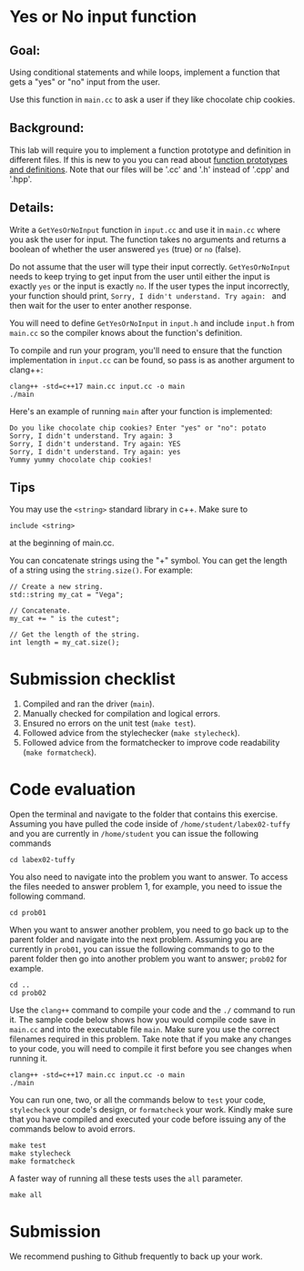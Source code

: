 # Yes or No input function

## Goal:

Using conditional statements and while loops, implement a function that gets a "yes" or "no" input from the user.

Use this function in ``main.cc`` to ask a user if they like chocolate chip cookies.

## Background:

This lab will require you to implement a function prototype and definition in different files. If this is new to you you can read about [function prototypes and definitions](https://github.com/ILXL-guides/function-file-organization). Note that our files will be '.cc' and '.h' instead of '.cpp' and '.hpp'.
## Details:

Write a ``GetYesOrNoInput`` function in ``input.cc`` and use it in ``main.cc`` where you ask the user for input. The function takes no arguments and returns a boolean of whether the user answered ``yes`` (true) or ``no`` (false).

Do not assume that the user will type their input correctly. ``GetYesOrNoInput`` needs to keep trying to get input from the user until either the input is exactly ``yes`` or the input is exactly ``no``. If the user types the input incorrectly, your function should print, ``Sorry, I didn't understand. Try again: `` and then wait for the user to enter another response.

You will need to define ``GetYesOrNoInput`` in ``input.h`` and include ``input.h`` from ``main.cc`` so the compiler knows about the function's definition.

To compile and run your program, you'll need to ensure that the function implementation in ``input.cc`` can be found, so pass is as another argument to clang++:

```
clang++ -std=c++17 main.cc input.cc -o main
./main
```

Here's an example of running ``main`` after your function is implemented:

```
Do you like chocolate chip cookies? Enter "yes" or "no": potato
Sorry, I didn't understand. Try again: 3
Sorry, I didn't understand. Try again: YES
Sorry, I didn't understand. Try again: yes
Yummy yummy chocolate chip cookies!
```

## Tips

You may use the ``<string>`` standard library in c++. Make sure to

``include <string>``

at the beginning of main.cc.

You can concatenate strings using the "+" symbol. You can get the length of a string using the
``string.size()``. For example:

```
// Create a new string.
std::string my_cat = "Vega";

// Concatenate.
my_cat += " is the cutest";

// Get the length of the string.
int length = my_cat.size();
```

# Submission checklist
1. Compiled and ran the driver (`main`).
1. Manually checked for compilation and logical errors.
1. Ensured no errors on the unit test (`make test`).
1. Followed advice from the stylechecker (`make stylecheck`).
1. Followed advice from the formatchecker to improve code readability (`make formatcheck`).

# Code evaluation
Open the terminal and navigate to the folder that contains this exercise. Assuming you have pulled the code inside of `/home/student/labex02-tuffy` and you are currently in `/home/student` you can issue the following commands

```
cd labex02-tuffy
```

You also need to navigate into the problem you want to answer. To access the files needed to answer problem 1, for example, you need to issue the following command.

```
cd prob01
```

When you want to answer another problem, you need to go back up to the parent folder and navigate into the next problem. Assuming you are currently in `prob01`, you can issue the following commands to go to the parent folder then go into another problem you want to answer; `prob02` for example.

```
cd ..
cd prob02
```

Use the `clang++` command to compile your code and the `./` command to run it. The sample code below shows how you would compile code save in `main.cc` and into the executable file `main`. Make sure you use the correct filenames required in this problem.  Take note that if you make any changes to your code, you will need to compile it first before you see changes when running it.

```
clang++ -std=c++17 main.cc input.cc -o main
./main
```

You can run one, two, or all the commands below to `test` your code, `stylecheck` your code's design, or `formatcheck` your work. Kindly make sure that you have compiled and executed your code before issuing any of the commands below to avoid errors.

```
make test
make stylecheck
make formatcheck
```

A faster way of running all these tests uses the `all` parameter.

```
make all
```

# Submission

We recommend pushing to Github frequently to back up your work.
